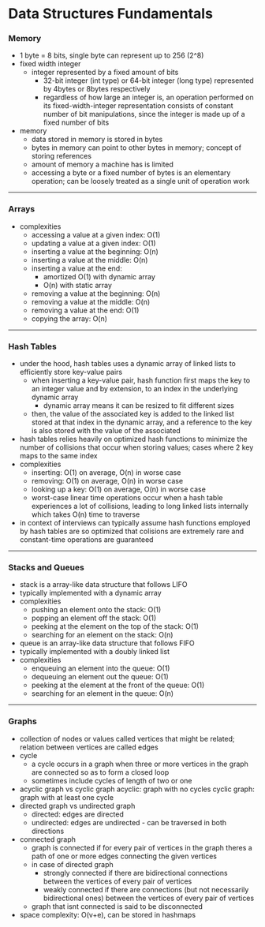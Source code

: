 #  Data Structures Fundamentals

### Memory
- 1 byte = 8 bits, single byte can represent up to 256 (2^8)
- fixed width integer
    - integer represented by a fixed amount of bits
        - 32-bit integer (int type) or 64-bit integer (long type) represented by 4bytes or 8bytes respectively
        - regardless of how large an integer is, an operation performed on its fixed-width-integer representation consists of constant number of bit manipulations, since the integer is made up of a fixed number of bits
- memory
    - data stored in memory is stored in bytes
    - bytes in memory can point to other bytes in memory; concept of storing references
    - amount of memory a machine has is limited
    - accessing a byte or a fixed number of bytes is an elementary operation; can be loosely treated as a single unit of operation work

---
### Arrays
- complexities
    - accessing a value at a given index: O(1)
    - updating a value at a given index: O(1)
    - inserting a value at the beginning: O(n)
    - inserting a value at the middle: O(n)
    - inserting a value at the end:
        - amortized O(1) with dynamic array
        - O(n) with static array
    - removing a value at the beginning: O(n)
    - removing a value at the middle: O(n)
    - removing a value at the end: O(1)
    - copying the array: O(n)

---
### Hash Tables
- under the hood, hash tables uses a dynamic array of linked lists to efficiently store key-value pairs
    - when inserting a key-value pair, hash function first maps the key to an integer value and by extension, to an index in the underlying dynamic array
        - dynamic array means it can be resized to fit different sizes
    - then, the value of the associated key is added to the linked list stored at that index in the dynamic array, and a reference to the key is also stored with the value of the associated
- hash tables relies heavily on optimized hash functions to minimize the number of collisions that occur when storing values; cases where 2 key maps to the same index
- complexities
    - inserting: O(1) on average, O(n) in worse case
    - removing: O(1) on average, O(n) in worse case
    - looking up a key: O(1) on average, O(n) in worse case
    - worst-case linear time operations occur when a hash table experiences a lot of collisions, leading to long linked lists internally which takes O(n) time to traverse
- in context of interviews can typically assume hash functions employed by hash tables are so optimized that colisions are extremely rare and constant-time operations are guaranteed

---
### Stacks and Queues
- stack is a array-like data structure that follows LIFO
- typically implemented with a dynamic array
- complexities
    - pushing an element onto the stack: O(1)
    - popping an element off the stack: O(1)
    - peeking at the element on the top of the stack: O(1)
    - searching for an element on the stack: O(n)
- queue is an array-like data structure that follows FIFO
- typically implemented with a doubly linked list
- complexities
    - enqueuing an element into the queue: O(1)
    - dequeuing an element out the queue: O(1)
    - peeking at the element at the front of the queue: O(1)
    - searching for an element in the queue: O(n)

---
### Graphs
- collection of nodes or values called vertices that might be related; relation between vertices are called edges
- cycle
    - a cycle occurs in a graph when three or more vertices in the graph are connected so as to form a closed loop
    - sometimes include cycles of length of two or one
- acyclic graph vs cyclic graph
    acyclic: graph with no cycles
    cyclic graph: graph with at least one cycle
- directed graph vs undirected graph
    - directed: edges are directed
    - undirected: edges are undirected - can be traversed in both directions
- connected graph
    - graph is connected if for every pair of vertices in the graph theres a path of one or more edges connecting the given vertices
    - in case of directed graph
        - strongly connected if there are bidirectional connections between the vertices of every pair of vertices
        - weakly connected if there are connections (but not necessarily bidirectional ones) between the vertices of every pair of vertices
    - graph that isnt connected is said to be disconnected
- space complexity: O(v+e), can be stored in hashmaps